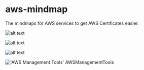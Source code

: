 # aws-mindmap
The mindmaps for AWS services to get AWS Certificates easier.

![alt text](https://raw.githubusercontent.com/gitvani/aws-mindmap/master/images/AWS%20Network.jpg)

![alt text](https://raw.githubusercontent.com/gitvani/aws-mindmap/master/images/AWS%20Storage.jpg)

![alt text](https://raw.githubusercontent.com/gitvani/aws-mindmap/master/images/AWS%20Compute.jpg)

!['AWS Management Tools' AWSManagementTools](https://raw.githubusercontent.com/gitvani/aws-mindmap/master/images/AWSManagementTools.jpg)